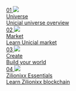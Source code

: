 <div class="shortcuts">
  <a href="{{ site.baseurl }}{% post_url /universe/2022-03-06-introduction %}">
    <div>
      <div class="image">
        <span>01</span>
        <img src="{{ site.baseurl }}/images/intro/universe.png"/>
      </div>
      <div class="title">Universe</div>
      <div class="description">Unicial universe overview</div>
    </div>
  </a>
  <a href="{{ site.baseurl }}{% post_url /market/2022-03-08-market-overview %}">
    <div>
      <div class="image">
        <span>02</span>
        <img src="{{ site.baseurl }}/images/intro/market.png"/>
      </div>
      <div class="title">Market</div>
      <div class="description">Learn Unicial market</div>
    </div>
  </a>
  <a href="{{ site.baseurl }}{% post_url /market/2022-03-08-market-overview %}">
    <div>
      <div class="image">
        <span>03</span>
        <img src="{{ site.baseurl }}/images/intro/create.png"/>
      </div>
      <div class="title">Create</div>
      <div class="description">Build your world</div>
    </div>
  </a>
  <a href="{{ site.baseurl }}{% post_url /market/2022-03-08-market-overview %}">
    <div>
      <div class="image">
        <span>04</span>
        <img src="{{ site.baseurl }}/images/intro/blockchain.png"/>
      </div>
      <div class="title">Zilionixx Essentials</div>
      <div class="description">Learn Zilionixx blockchain</div>
    </div>
  </a>
</div>
